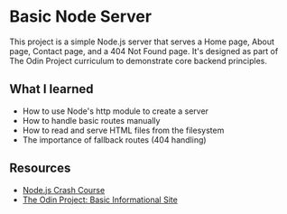# Basic Node Server
This project is a simple Node.js server that serves a Home page, About page, Contact page, and a 404 Not Found page. It's designed as part of The Odin Project curriculum to demonstrate core backend principles.

## What I learned
- How to use Node's http module to create a server
- How to handle basic routes manually
- How to read and serve HTML files from the filesystem
- The importance of fallback routes (404 handling)

## Resources 
- [Node.js Crash Course](https://youtu.be/fBNz5xF-Kx4?si=TmzHQYFlMT3OE7eJ)
- [The Odin Project: Basic Informational Site](https://www.theodinproject.com/lessons/nodejs-basic-informational-site)